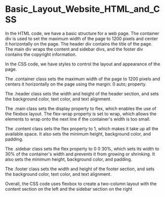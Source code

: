 # Basic_Layout_Website_HTML_and_CSS

In the HTML code, we have a basic structure for a web page. The container div is used to set the maximum width of the page to 1200 pixels and center it horizontally on the page. The header div contains the title of the page. The main div wraps the content and sidebar divs, and the footer div contains the copyright information.

In the CSS code, we have styles to control the layout and appearance of the page.

The .container class sets the maximum width of the page to 1200 pixels and centers it horizontally on the page using the margin: 0 auto; property.

The .header class sets the width and height of the header section, and sets the background color, text color, and text alignment.

The .main class sets the display property to flex, which enables the use of the flexbox layout. The flex-wrap property is set to wrap, which allows the elements to wrap onto the next line if the container's width is too small.

The .content class sets the flex property to 1, which makes it take up all the available space. It also sets the minimum height, background color, and padding.

The .sidebar class sets the flex property to 0 0 30%, which sets its width to 30% of the container's width and prevents it from growing or shrinking. It also sets the minimum height, background color, and padding.

The .footer class sets the width and height of the footer section, and sets the background color, text color, and text alignment.

Overall, the CSS code uses flexbox to create a two-column layout with the content section on the left and the sidebar section on the right
